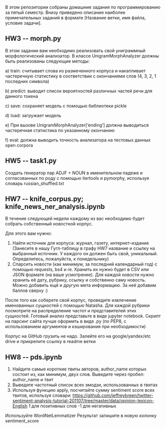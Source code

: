 В этом репозитории собраны домашние задания по программированию за пятый семестр. Внизу приведено описание наиболее примечательных заданий в формате [Название ветки, имя файла, условие задачи].

## HW3 -- morph.py

В этом задании вам необходимо реализовать свой униграммный морфологический анализатор. В классе UnigramMorphAnalyzer должны быть реализованы следующие методы:

 a) train: считывает слова из размеченного корпуса и накапливает частеречную статистику в соответствии с  окончаниями слов (4, 3, 2, 1 последних символа)

 b) predict: выводит список вероятностей различных частей речи для данного токена 
 
 c) save: сохраняет модель с помощью библиотеки pickle

 d) load: загружает модель
 
 e) При вызове  UnigramMorphAnalyzer[‘ending’] должна выводиться частеречная статистика по указанному окончанию
 
 f) eval: должна выводить точность анализатора на тестовых данных open corpora
 
 
## HW5 -- task1.py
Создать генератор пар ADJF + NOUN в именительном падеже и согласованных по роду с помощью itertools и pymorphy, используя словарь russian_shuffled.txt


## HW7 -- knife_corpus.py; knife_news_ner_analysis.ipynb
В течение следующей недели каждому из вас необходимо будет собрать собственный новостной корпус.

Для этого вам нужно:

1) Найти источник для корпуса: журнал, газету, интернет-издание (Занесите в нашу Гугл-таблицу в графу HW7 название и ссылку на выбранный источник. У каждого он должен быть свой, уникальный. Определитесь, пожалуйста, к понедельнику)
2) Спарсить новости (как минимум, за последний календарный год) с помощью requests, bs4 и re. Хранить их нужно будет в CSV или JSON формате (на ваше усмотрение). Для каждой новости нужно хранить её дату, рубрику, ссылку и собственно саму новость. Можно добавить ещё и другую мета информацию. За неё добавим баллов сверху :)

После того как соберете свой корпус, проведите извлечение именованных сущностей с помощью Natasha. Для каждой рубрики посмотрите на распределение частот и представителей этих сущностей.
Готовый анализ представьте в виде jupyter notebook. Скрипт на парсинг сайта лучше оформить в виде .py (по PEP8, с использованием аргументов и кэширования при необходимости)

Корпус на GitHub грузить не надо. Залейте его на google/yandex/etc drive и прикрепите ссылку в readme ветки


## HW8 -- pds.ipynb
1) Найдите самые короткие твиты авторов, author_name которых состоит из, как минимум, двух слов. Выведите через пробел: author_name и твит
2) Выведите частотный список всех эмодзи, использованных в твитах
3) Используя функцию apply, посчитайте сумму sentiment score всех твитов, используя словари: https://github.com/jeffreybreen/twitter-sentiment-analysis-tutorial-201107/tree/master/data/opinion-lexicon-English
    1 для позитивных слов
    -1 для негативных

Используйте WordNetLemmatizer
Результат запишите в новую колонку sentiment_score
